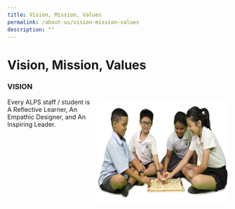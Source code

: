 ```yaml
---
title: Vision, Mission, Values
permalink: /about-us/vision-mission-values
description: ""
---
```

# **Vision, Mission, Values**

### VISION

<img src="/images/Vision.png" style="width:300px;height:240px;margin-left:15px;" align = "right">

Every ALPS staff / student is A Reflective Learner, An Empathic Designer, and An Inspiring Leader.

